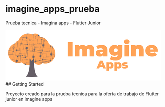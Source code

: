 # imagine_apps_prueba

Prueba tecnica - Imagina apps - Flutter Junior

<img src="/assets/ImagineApps.png" alt = "Imagine aps"/>
## Getting Started

Proyecto creado para la prueba tecnica para la oferta de trabajo de Flutter junior en imagine apps
